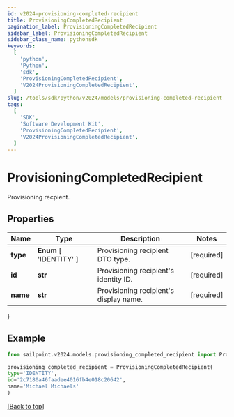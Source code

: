 ```yaml
---
id: v2024-provisioning-completed-recipient
title: ProvisioningCompletedRecipient
pagination_label: ProvisioningCompletedRecipient
sidebar_label: ProvisioningCompletedRecipient
sidebar_class_name: pythonsdk
keywords:
  [
    'python',
    'Python',
    'sdk',
    'ProvisioningCompletedRecipient',
    'V2024ProvisioningCompletedRecipient',
  ]
slug: /tools/sdk/python/v2024/models/provisioning-completed-recipient
tags:
  [
    'SDK',
    'Software Development Kit',
    'ProvisioningCompletedRecipient',
    'V2024ProvisioningCompletedRecipient',
  ]
---
```


# ProvisioningCompletedRecipient

Provisioning recpient.

## Properties

| Name | Type | Description | Notes |
| --- | --- | --- | --- |
| **type** | **Enum** [ 'IDENTITY' ] | Provisioning recipient DTO type. | [required] |
| **id** | **str** | Provisioning recipient's identity ID. | [required] |
| **name** | **str** | Provisioning recipient's display name. | [required] |

}

## Example

```python
from sailpoint.v2024.models.provisioning_completed_recipient import ProvisioningCompletedRecipient

provisioning_completed_recipient = ProvisioningCompletedRecipient(
type='IDENTITY',
id='2c7180a46faadee4016fb4e018c20642',
name='Michael Michaels'
)

```

[[Back to top]](#)
